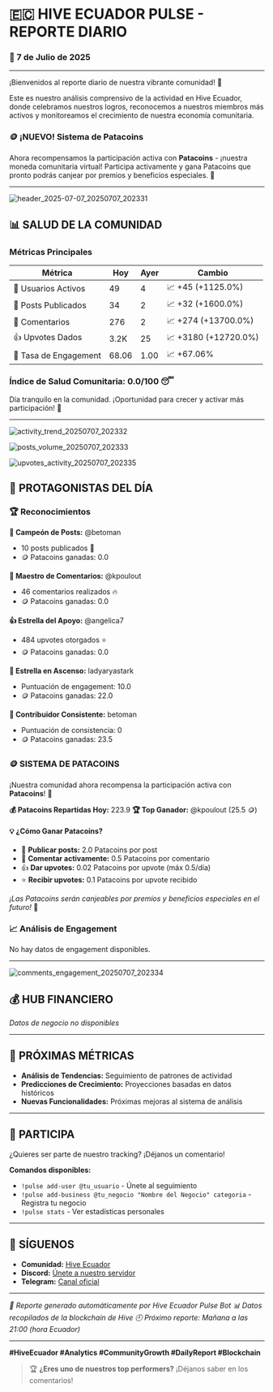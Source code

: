 
# 🇪🇨 HIVE ECUADOR PULSE - REPORTE DIARIO

### 📅 7 de Julio de 2025

---

¡Bienvenidos al reporte diario de nuestra vibrante comunidad! 🚀

Este es nuestro análisis comprensivo de la actividad en Hive Ecuador, donde celebramos nuestros logros, reconocemos a nuestros miembros más activos y monitoreamos el crecimiento de nuestra economía comunitaria.

### 🪙 ¡NUEVO! Sistema de Patacoins

Ahora recompensamos la participación activa con **Patacoins** - ¡nuestra moneda comunitaria virtual! Participa activamente y gana Patacoins que pronto podrás canjear por premios y beneficios especiales. 🎁

---

![header_2025-07-07_20250707_202331](charts\header_2025-07-07_20250707_202331.png)


## 📊 SALUD DE LA COMUNIDAD

### Métricas Principales

| Métrica | Hoy | Ayer | Cambio |
|---------|-----|------|--------|
| 👥 Usuarios Activos | 49 | 4 | 📈 +45 (+1125.0%) |
| 📝 Posts Publicados | 34 | 2 | 📈 +32 (+1600.0%) |
| 💬 Comentarios | 276 | 2 | 📈 +274 (+13700.0%) |
| 👍 Upvotes Dados | 3.2K | 25 | 📈 +3180 (+12720.0%) |
| 🎯 Tasa de Engagement | 68.06 | 1.00 | 📈 +67.06% |

### Índice de Salud Comunitaria: 0.0/100 😴

Día tranquilo en la comunidad. ¡Oportunidad para crecer y activar más participación! 🚀

---

![activity_trend_20250707_202332](charts\activity_trend_20250707_202332.png)

![posts_volume_20250707_202333](charts\posts_volume_20250707_202333.png)

![upvotes_activity_20250707_202335](charts\upvotes_activity_20250707_202335.png)


## 🌟 PROTAGONISTAS DEL DÍA

### 🏆 Reconocimientos

**📝 Campeón de Posts:** @betoman
- 10 posts publicados 🚀
- 🪙 Patacoins ganadas: 0.0

**💬 Maestro de Comentarios:** @kpoulout
- 46 comentarios realizados 🔥
- 🪙 Patacoins ganadas: 0.0

**👍 Estrella del Apoyo:** @angelica7
- 484 upvotes otorgados ⭐
- 🪙 Patacoins ganadas: 0.0

**🚀 Estrella en Ascenso:** ladyaryastark
- Puntuación de engagement: 10.0
- 🪙 Patacoins ganadas: 22.0

**🎯 Contribuidor Consistente:** betoman
- Puntuación de consistencia: 0
- 🪙 Patacoins ganadas: 23.5

### 🪙 SISTEMA DE PATACOINS

¡Nuestra comunidad ahora recompensa la participación activa con **Patacoins**! 🎉

**💰 Patacoins Repartidas Hoy:** 223.9
**🏆 Top Ganador:** @kpoulout (25.5 🪙)

#### 💡 ¿Cómo Ganar Patacoins?
- 📝 **Publicar posts:** 2.0 Patacoins por post
- 💬 **Comentar activamente:** 0.5 Patacoins por comentario  
- 👍 **Dar upvotes:** 0.02 Patacoins por upvote (máx 0.5/día)
- ⭐ **Recibir upvotes:** 0.1 Patacoins por upvote recibido

*¡Las Patacoins serán canjeables por premios y beneficios especiales en el futuro!* 🎁

### 📈 Análisis de Engagement

No hay datos de engagement disponibles.

---

![comments_engagement_20250707_202334](charts\comments_engagement_20250707_202334.png)

## 💰 HUB FINANCIERO

*Datos de negocio no disponibles*

---


## 🔮 PRÓXIMAS MÉTRICAS

- **Análisis de Tendencias:** Seguimiento de patrones de actividad
- **Predicciones de Crecimiento:** Proyecciones basadas en datos históricos
- **Nuevas Funcionalidades:** Próximas mejoras al sistema de análisis

---

## 🤝 PARTICIPA

¿Quieres ser parte de nuestro tracking? ¡Déjanos un comentario!

**Comandos disponibles:**
- `!pulse add-user @tu_usuario` - Únete al seguimiento
- `!pulse add-business @tu_negocio "Nombre del Negocio" categoria` - Registra tu negocio
- `!pulse stats` - Ver estadísticas personales

---

## 📱 SÍGUENOS

- **Comunidad:** [Hive Ecuador](https://peakd.com/c/hive-115276)
- **Discord:** [Únete a nuestro servidor](https://discord.gg/hive-ecuador)
- **Telegram:** [Canal oficial](https://t.me/hive_ecuador)

---

*🤖 Reporte generado automáticamente por Hive Ecuador Pulse Bot*
*📊 Datos recopilados de la blockchain de Hive*
*🕘 Próximo reporte: Mañana a las 21:00 (hora Ecuador)*

---

**#HiveEcuador #Analytics #CommunityGrowth #DailyReport #Blockchain**

> 🏆 **¿Eres uno de nuestros top performers?** ¡Déjanos saber en los comentarios!
